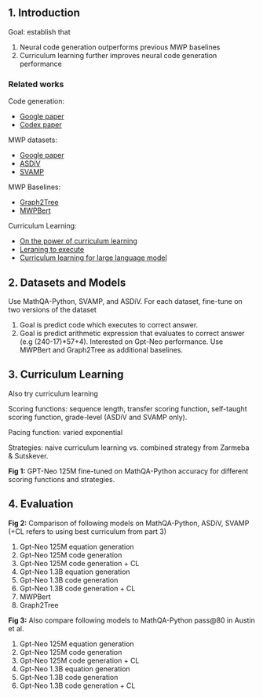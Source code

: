 ## 1. Introduction 
Goal: establish that 
1. Neural code generation outperforms previous MWP baselines 
2. Curriculum learning further improves neural code generation performance 
### Related works 
Code generation:
- [Google paper](https://aclanthology.org/2020.acl-main.362/) 
- [Codex paper](https://arxiv.org/abs/2107.03374) 

MWP datasets:
- [Google paper](https://aclanthology.org/2020.acl-main.362/) 
- [ASDiV](https://arxiv.org/abs/2106.15772)
- [SVAMP](https://arxiv.org/abs/2103.07191) 

MWP Baselines:
- [Graph2Tree](https://aclanthology.org/2020.acl-main.362/)
- [MWPBert](https://arxiv.org/abs/2107.13435)

Curriculum Learning:
- [On the power of curriculum learning](https://arxiv.org/abs/1904.03626)
- [Leraning to execute](https://arxiv.org/abs/1410.4615)
- [Curriculum learning for large language model](https://arxiv.org/abs/2108.06084)

## 2. Datasets and Models
Use MathQA-Python, SVAMP, and ASDiV. For each dataset, fine-tune on two versions of the dataset
1. Goal is predict code which executes to correct answer. 
2. Goal is predict arithmetic expression that evaluates to correct answer (e.g (240-17)\*57+4). 
Interested on Gpt-Neo performance. Use MWPBert and Graph2Tree as additional baselines. 

## 3. Curriculum Learning 
Also try curriculum learning

Scoring functions: sequence length, transfer scoring function, self-taught scoring function, grade-level (ASDiV and SVAMP only). 

Pacing function: varied exponential

Strategies: naive curriculum learning vs. combined strategy from Zarmeba & Sutskever. 

**Fig 1:** GPT-Neo 125M fine-tuned on MathQA-Python accuracy for different scoring functions and strategies. 

## 4. Evaluation 
**Fig 2:** Comparison of following models on MathQA-Python, ASDiV, SVAMP (+CL refers to using best curriculum from part 3) 
1. Gpt-Neo 125M equation generation
2. Gpt-Neo 125M code generation
3. Gpt-Neo 125M code generation + CL
4. Gpt-Neo 1.3B equation generation
5. Gpt-Neo 1.3B code generation
6. Gpt-Neo 1.3B code generation + CL
7. MWPBert
8. Graph2Tree

**Fig 3:** Also compare following models to MathQA-Python pass@80 in Austin et al.
1. Gpt-Neo 125M equation generation
2. Gpt-Neo 125M code generation
3. Gpt-Neo 125M code generation + CL
4. Gpt-Neo 1.3B equation generation
5. Gpt-Neo 1.3B code generation
6. Gpt-Neo 1.3B code generation + CL


